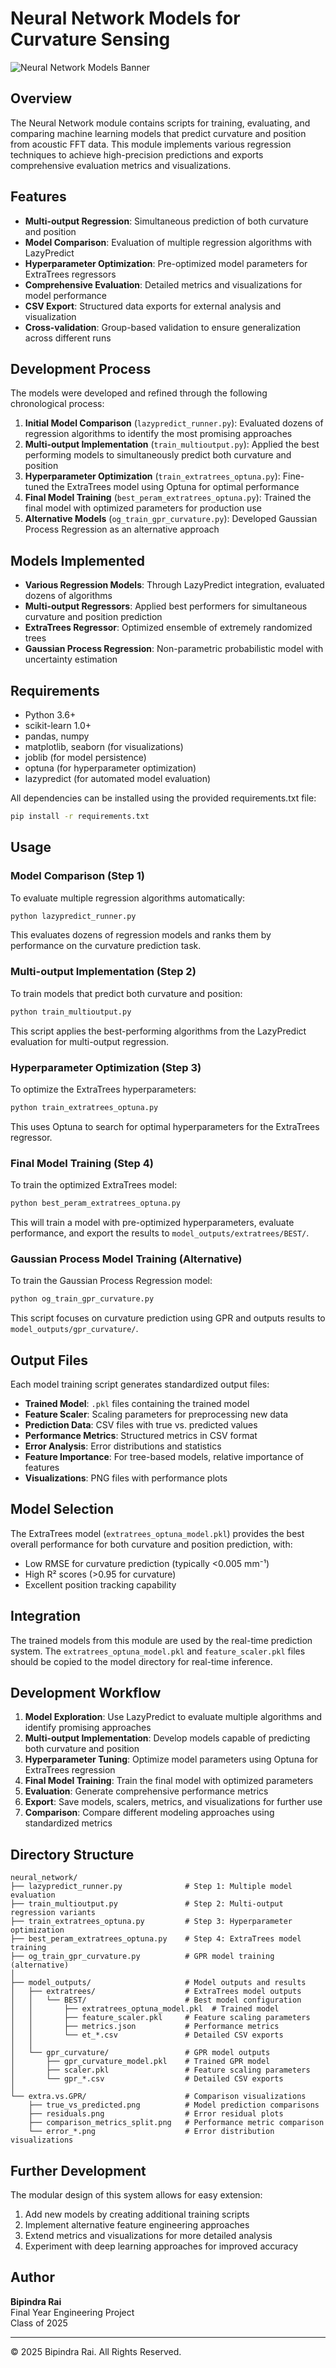 # Neural Network Models for Curvature Sensing

![Neural Network Models Banner](https://via.placeholder.com/800x200?text=Curvature+Sensor+Neural+Network+Models)

## Overview

The Neural Network module contains scripts for training, evaluating, and comparing machine learning models that predict curvature and position from acoustic FFT data. This module implements various regression techniques to achieve high-precision predictions and exports comprehensive evaluation metrics and visualizations.

## Features

- **Multi-output Regression**: Simultaneous prediction of both curvature and position
- **Model Comparison**: Evaluation of multiple regression algorithms with LazyPredict
- **Hyperparameter Optimization**: Pre-optimized model parameters for ExtraTrees regressors
- **Comprehensive Evaluation**: Detailed metrics and visualizations for model performance
- **CSV Export**: Structured data exports for external analysis and visualization
- **Cross-validation**: Group-based validation to ensure generalization across different runs

## Development Process

The models were developed and refined through the following chronological process:

1. **Initial Model Comparison** (`lazypredict_runner.py`): Evaluated dozens of regression algorithms to identify the most promising approaches
2. **Multi-output Implementation** (`train_multioutput.py`): Applied the best performing models to simultaneously predict both curvature and position
3. **Hyperparameter Optimization** (`train_extratrees_optuna.py`): Fine-tuned the ExtraTrees model using Optuna for optimal performance
4. **Final Model Training** (`best_peram_extratrees_optuna.py`): Trained the final model with optimized parameters for production use
5. **Alternative Models** (`og_train_gpr_curvature.py`): Developed Gaussian Process Regression as an alternative approach

## Models Implemented

- **Various Regression Models**: Through LazyPredict integration, evaluated dozens of algorithms
- **Multi-output Regressors**: Applied best performers for simultaneous curvature and position prediction
- **ExtraTrees Regressor**: Optimized ensemble of extremely randomized trees
- **Gaussian Process Regression**: Non-parametric probabilistic model with uncertainty estimation

## Requirements

- Python 3.6+
- scikit-learn 1.0+
- pandas, numpy
- matplotlib, seaborn (for visualizations)
- joblib (for model persistence)
- optuna (for hyperparameter optimization)
- lazypredict (for automated model evaluation)

All dependencies can be installed using the provided requirements.txt file:

```bash
pip install -r requirements.txt
```


## Usage

### Model Comparison (Step 1)

To evaluate multiple regression algorithms automatically:

```bash
python lazypredict_runner.py
```

This evaluates dozens of regression models and ranks them by performance on the curvature prediction task.

### Multi-output Implementation (Step 2)

To train models that predict both curvature and position:

```bash
python train_multioutput.py
```

This script applies the best-performing algorithms from the LazyPredict evaluation for multi-output regression.

### Hyperparameter Optimization (Step 3)

To optimize the ExtraTrees hyperparameters:

```bash
python train_extratrees_optuna.py
```

This uses Optuna to search for optimal hyperparameters for the ExtraTrees regressor.

### Final Model Training (Step 4)

To train the optimized ExtraTrees model:

```bash
python best_peram_extratrees_optuna.py
```

This will train a model with pre-optimized hyperparameters, evaluate performance, and export the results to `model_outputs/extratrees/BEST/`.

### Gaussian Process Model Training (Alternative)

To train the Gaussian Process Regression model:

```bash
python og_train_gpr_curvature.py
```

This script focuses on curvature prediction using GPR and outputs results to `model_outputs/gpr_curvature/`.

## Output Files

Each model training script generates standardized output files:

- **Trained Model**: `.pkl` files containing the trained model
- **Feature Scaler**: Scaling parameters for preprocessing new data
- **Prediction Data**: CSV files with true vs. predicted values
- **Performance Metrics**: Structured metrics in CSV format
- **Error Analysis**: Error distributions and statistics
- **Feature Importance**: For tree-based models, relative importance of features
- **Visualizations**: PNG files with performance plots

## Model Selection

The ExtraTrees model (`extratrees_optuna_model.pkl`) provides the best overall performance for both curvature and position prediction, with:
- Low RMSE for curvature prediction (typically <0.005 mm⁻¹)
- High R² scores (>0.95 for curvature)
- Excellent position tracking capability

## Integration

The trained models from this module are used by the real-time prediction system. The `extratrees_optuna_model.pkl` and `feature_scaler.pkl` files should be copied to the model directory for real-time inference.

## Development Workflow

1. **Model Exploration**: Use LazyPredict to evaluate multiple algorithms and identify promising approaches
2. **Multi-output Implementation**: Develop models capable of predicting both curvature and position
3. **Hyperparameter Tuning**: Optimize model parameters using Optuna for ExtraTrees regression
4. **Final Model Training**: Train the final model with optimized parameters
5. **Evaluation**: Generate comprehensive performance metrics
6. **Export**: Save models, scalers, metrics, and visualizations for further use
7. **Comparison**: Compare different modeling approaches using standardized metrics

## Directory Structure

```
neural_network/
├── lazypredict_runner.py              # Step 1: Multiple model evaluation
├── train_multioutput.py               # Step 2: Multi-output regression variants
├── train_extratrees_optuna.py         # Step 3: Hyperparameter optimization
├── best_peram_extratrees_optuna.py    # Step 4: ExtraTrees model training
├── og_train_gpr_curvature.py          # GPR model training (alternative)
│
├── model_outputs/                     # Model outputs and results
│   ├── extratrees/                    # ExtraTrees model outputs
│   │   └── BEST/                      # Best model configuration
│   │       ├── extratrees_optuna_model.pkl  # Trained model
│   │       ├── feature_scaler.pkl     # Feature scaling parameters
│   │       ├── metrics.json           # Performance metrics
│   │       └── et_*.csv               # Detailed CSV exports
│   │
│   └── gpr_curvature/                 # GPR model outputs
│       ├── gpr_curvature_model.pkl    # Trained GPR model
│       ├── scaler.pkl                 # Feature scaling parameters
│       └── gpr_*.csv                  # Detailed CSV exports
│
└── extra.vs.GPR/                      # Comparison visualizations
    ├── true_vs_predicted.png          # Model prediction comparisons
    ├── residuals.png                  # Error residual plots
    ├── comparison_metrics_split.png   # Performance metric comparison
    └── error_*.png                    # Error distribution visualizations
```

## Further Development

The modular design of this system allows for easy extension:

1. Add new models by creating additional training scripts
2. Implement alternative feature engineering approaches 
3. Extend metrics and visualizations for more detailed analysis
4. Experiment with deep learning approaches for improved accuracy

## Author

**Bipindra Rai**  
Final Year Engineering Project  
Class of 2025

---

© 2025 Bipindra Rai. All Rights Reserved.
